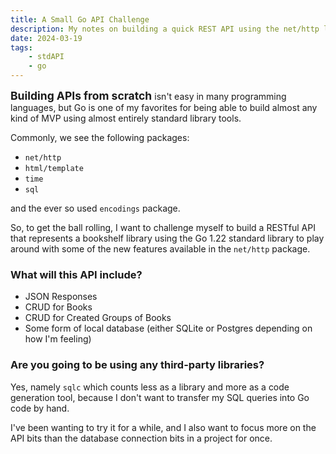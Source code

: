 ```yaml
---
title: A Small Go API Challenge
description: My notes on building a quick REST API using the net/http library in the Go programming language.
date: 2024-03-19
tags:
    - stdAPI
    - go
---
```


<span style="font-size: 1.25em; font-weight: bold;">Building APIs from scratch </span>isn't easy in many programming languages, but Go is one of my favorites for being able to build almost any kind of MVP using almost entirely standard library tools.

Commonly, we see the following packages:
- `net/http`
- `html/template`
- `time`
- `sql`

and the ever so used `encodings` package.


So, to get the ball rolling, I want to challenge myself to build a RESTful API that represents a bookshelf library using the Go 1.22 standard library to play around with some of the new features available in the `net/http` package.

### What will this API include?
- JSON Responses
- CRUD for Books
- CRUD for Created Groups of Books
- Some form of local database (either SQLite or Postgres depending on how I'm feeling)

### Are you going to be using any third-party libraries?
Yes, namely `sqlc` which counts less as a library and more as a code generation tool, because I don't want to transfer my SQL queries into Go code by hand.

I've been wanting to try it for a while, and I also want to focus more on the API bits than the database connection bits in a project for once.
